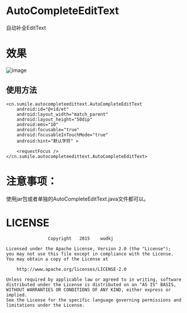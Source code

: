 # AutoCompleteEditText
自动补全EditText
# 效果 #
![image](https://github.com/wudkj/AutoCompleteEditText/raw/master/screen/autocomplete.gif)
## 使用方法   
    <cn.sumile.autocompleteedittext.AutoCompleteEditText
        android:id="@+id/et"
        android:layout_width="match_parent"
        android:layout_height="50dip"
        android:ems="10"
        android:focusable="true"
        android:focusableInTouchMode="true"
        android:hint="默认字符" >

        <requestFocus />
    </cn.sumile.autocompleteedittext.AutoCompleteEditText>
# 注意事项： #
使用jar包或者单独的AutoCompleteEditText.java文件都可以。

# LICENSE #
					Copyright   2015    wudkj

	Licensed under the Apache License, Version 2.0 (the "License");
	you may not use this file except in compliance with the License.
	You may obtain a copy of the License at
	
		http://www.apache.org/licenses/LICENSE-2.0
	
	Unless required by applicable law or agreed to in writing, software
	distributed under the License is distributed on an "AS IS" BASIS,
	WITHOUT WARRANTIES OR CONDITIONS OF ANY KIND, either express or implied.
	See the License for the specific language governing permissions and
	limitations under the License.